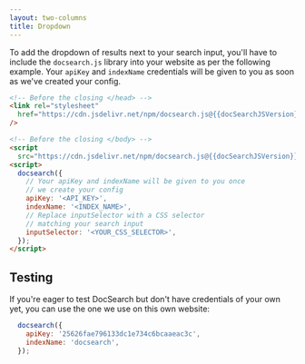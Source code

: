 ```yaml
---
layout: two-columns
title: Dropdown
---
```


To add the dropdown of results next to your search input, you'll have to include
the `docsearch.js` library into your website as per the following example. Your
`apiKey` and `indexName` credentials will be given to you as soon as we've
created your config.

```html
<!-- Before the closing </head> -->
<link rel="stylesheet"
  href="https://cdn.jsdelivr.net/npm/docsearch.js@{{docSearchJSVersion}}/dist/cdn/docsearch.min.css"
/>

<!-- Before the closing </body> -->
<script
  src="https://cdn.jsdelivr.net/npm/docsearch.js@{{docSearchJSVersion}}/dist/cdn/docsearch.min.js"></script>
<script>
  docsearch({
    // Your apiKey and indexName will be given to you once
    // we create your config
    apiKey: '<API_KEY>',
    indexName: '<INDEX_NAME>',
    // Replace inputSelector with a CSS selector
    // matching your search input
    inputSelector: '<YOUR_CSS_SELECTOR>',
  });
</script>
```

## Testing

If you're eager to test DocSearch but don't have credentials of your own yet,
you can use the one we use on this own website:

```javascript
  docsearch({
    apiKey: '25626fae796133dc1e734c6bcaaeac3c',
    indexName: 'docsearch',
  });
```
